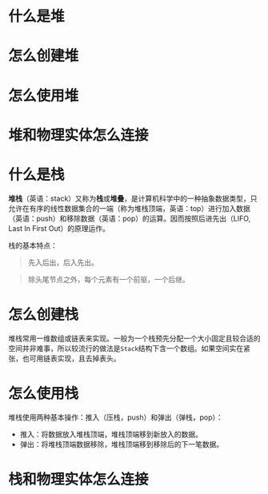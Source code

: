 # 什么是堆





# 怎么创建堆



# 怎么使用堆



# 堆和物理实体怎么连接



# 什么是栈

**堆栈**（英语：stack）又称为**栈**或**堆叠**，是计算机科学中的一种抽象数据类型，只允许在有序的线性数据集合的一端（称为堆栈顶端，英语：top）进行加入数据（英语：push）和移除数据（英语：pop）的运算。因而按照后进先出（LIFO, Last In First Out）的原理运作。

栈的基本特点：



> 先入后出，后入先出。

> 除头尾节点之外，每个元素有一个前驱，一个后继。

# 怎么创建栈

堆栈常用一维数组或链表来实现。一般为一个栈预先分配一个大小固定且较合适的空间并非难事，所以较流行的做法是`Stack`结构下含一个数组。如果空间实在紧张，也可用链表实现，且去掉表头。

# 怎么使用栈

堆栈使用两种基本操作：推入（压栈，push）和弹出（弹栈，pop）：

- 推入：将数据放入堆栈顶端，堆栈顶端移到新放入的数据。
- 弹出：将堆栈顶端数据移除，堆栈顶端移到移除后的下一笔数据。

# 栈和物理实体怎么连接